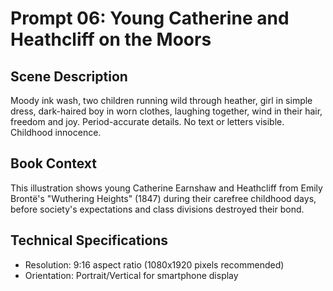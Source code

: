 # Prompt 06: Young Catherine and Heathcliff on the Moors

## Scene Description
Moody ink wash, two children running wild through heather, girl in simple dress, dark-haired boy in worn clothes, laughing together, wind in their hair, freedom and joy. Period-accurate details. No text or letters visible. Childhood innocence.

## Book Context
This illustration shows young Catherine Earnshaw and Heathcliff from Emily Brontë's "Wuthering Heights" (1847) during their carefree childhood days, before society's expectations and class divisions destroyed their bond.

## Technical Specifications
- Resolution: 9:16 aspect ratio (1080x1920 pixels recommended)
- Orientation: Portrait/Vertical for smartphone display